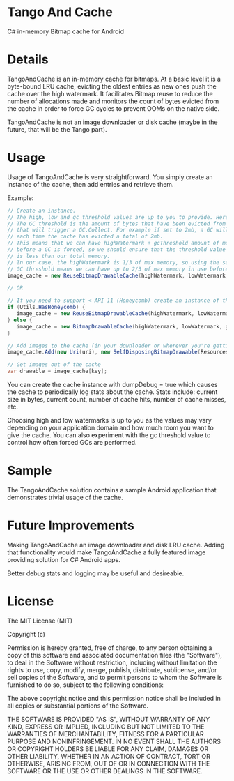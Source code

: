 Tango And Cache
=======

C# in-memory Bitmap cache for Android

Details
=======

TangoAndCache is an in-memory cache for bitmaps. At a basic level it is a byte-bound LRU cache, evicting the oldest entries as new ones
push the cache over the high watermark. It facilitates Bitmap reuse to reduce the number of allocations made and monitors the count of
bytes evicted from the cache in order to force GC cycles to prevent OOMs on the native side.

TangoAndCache is not an image downloader or disk cache (maybe in the future, that will be the Tango part).

Usage
=====

Usage of TangoAndCache is very straightforward. You simply create an instance of the cache, then add entries and retrieve them.

Example:
```csharp
// Create an instance.
// The high, low and gc threshold values are up to you to provide. Here is a rundown of the values:
// The GC threshold is the amount of bytes that have been evicted from the cache
// that will trigger a GC.Collect. For example if set to 2mb, a GC will be performed
// each time the cache has evicted a total of 2mb.
// This means that we can have highWatermark + gcThreshold amount of memory in use
// before a GC is forced, so we should ensure that the threshold value + hightWatermark
// is less than our total memory.
// In our case, the highWatermark is 1/3 of max memory, so using the same value for the
// GC threshold means we can have up to 2/3 of max memory in use before kicking the GC.
image_cache = new ReuseBitmapDrawableCache(highWatermark, lowWatermark, gcThreshold);

// OR

// If you need to support < API 11 (Honeycomb) create an instance of the BitmapDrawableCache.
if (Utils.HasHoneycomb) {
   image_cache = new ReuseBitmapDrawableCache(highWatermark, lowWatermark, gcThreshold);
} else {
   image_cache = new BitmapDrawableCache(highWatermark, lowWatermark, gcThreshold);
}

// Add images to the cache (in your downloader or wherever you're getting images)
image_cache.Add(new Uri(uri), new SelfDisposingBitmapDrawable(Resources, bitmap));

// Get images out of the cache
var drawable = image_cache[key];
```

You can create the cache instance with dumpDebug = true which causes the cache to periodically log stats about the cache. Stats include:
current size in bytes, current count, number of cache hits, number of cache misses, etc.

Choosing high and low watermarks is up to you as the values may vary depending on your application domain and how much room you want to
give the cache. You can also experiment with the gc threshold value to control how often forced GCs are performed.

Sample
======

The TangoAndCache solution contains a sample Android application that demonstrates trivial usage of the cache.

Future Improvements
==================

Making TangoAndCache an image downloader and disk LRU cache. Adding that functionality would make TangoAndCache a fully featured image providing
solution for C# Android apps.

Better debug stats and logging may be useful and desireable.

License
=======

The MIT License (MIT)

Copyright (c) <year> <copyright holders>

Permission is hereby granted, free of charge, to any person obtaining a copy
of this software and associated documentation files (the "Software"), to deal
in the Software without restriction, including without limitation the rights
to use, copy, modify, merge, publish, distribute, sublicense, and/or sell
copies of the Software, and to permit persons to whom the Software is
furnished to do so, subject to the following conditions:

The above copyright notice and this permission notice shall be included in
all copies or substantial portions of the Software.

THE SOFTWARE IS PROVIDED "AS IS", WITHOUT WARRANTY OF ANY KIND, EXPRESS OR
IMPLIED, INCLUDING BUT NOT LIMITED TO THE WARRANTIES OF MERCHANTABILITY,
FITNESS FOR A PARTICULAR PURPOSE AND NONINFRINGEMENT. IN NO EVENT SHALL THE
AUTHORS OR COPYRIGHT HOLDERS BE LIABLE FOR ANY CLAIM, DAMAGES OR OTHER
LIABILITY, WHETHER IN AN ACTION OF CONTRACT, TORT OR OTHERWISE, ARISING FROM,
OUT OF OR IN CONNECTION WITH THE SOFTWARE OR THE USE OR OTHER DEALINGS IN
THE SOFTWARE.
